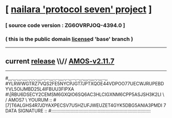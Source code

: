 
# [ [nailara 'protocol seven' project](http://nailara.network/) ]

### [ source code version : ZG6OVRPJOQ-4394.0 ]

### ( this is the public domain [license](../license)d 'base' branch )
---
## current [release](https://github.com/nailara-technologies/protocol-7/releases) \\\\// [AMOS-v2.11.7](https://github.com/nailara-technologies/protocol-7/releases/tag/AMOS-v2.11.7)
---

#,,,.,,.,,,.,,,,.,.,.,.,,,,..,...,,,.,..,,,,.,..,,...,..,,.,,,,.,,,,.,.,,,..,,
#YLRWWGTRZ7VQS2FE5NYCPJGT7JPTXQOE44VDPOO77UECWJRUPEBDYVL5OIJMBD25L4IFBUU3FIPXA
#\\\|RBU6DSECY2CEMSM6GXQIO6SQ6AC3HLCIGXNM6CPP5ASJSH3K2LI \ / AMOS7 \ YOURUM ::
#\[7]T6ALGHS4R7JDYAXPECSV7U5HZUFJWEUZET4GYK5DBG5ANIA3PMDI 7  DATA SIGNATURE ::
#:::::::::::::::::::::::::::::::::::::::::::::::::::::::::::::::::::::::::::::
